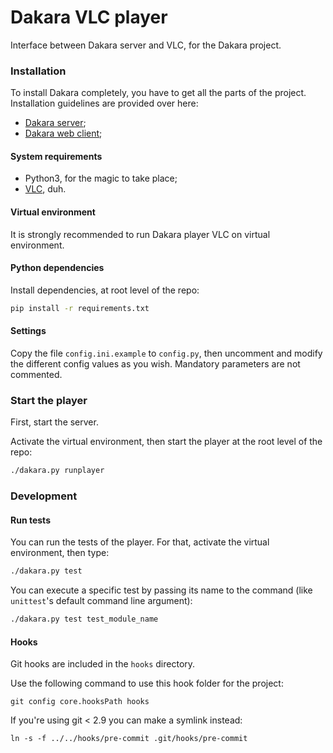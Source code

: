 # Dakara VLC player

Interface between Dakara server and VLC, for the Dakara project.

### Installation

To install Dakara completely, you have to get all the parts of the project.
Installation guidelines are provided over here:

* [Dakara server](https://github.com/Nadeflore/dakara-server/);
* [Dakara web client](https://github.com/Nadeflore/dakara-client-web/);

#### System requirements

* Python3, for the magic to take place;
* [VLC](https://www.videolan.org/vlc/), duh.

#### Virtual environment

It is strongly recommended to run Dakara player VLC on virtual environment.

#### Python dependencies

Install dependencies, at root level of the repo:

```sh
pip install -r requirements.txt
```

#### Settings

Copy the file `config.ini.example` to `config.py`, then uncomment and modify the different config values as you wish.
Mandatory parameters are not commented. 

### Start the player

First, start the server.

Activate the virtual environment, then start the player at the root level of the repo:

```sh
./dakara.py runplayer
```

### Development

#### Run tests

You can run the tests of the player. For that, activate the virtual environment, then type:

```sh
./dakara.py test
```

You can execute a specific test by passing its name to the command (like `unittest`'s default command line argument):

```sh
./dakara.py test test_module_name
```

#### Hooks

Git hooks are included in the `hooks` directory.

Use the following command to use this hook folder for the project:

```
git config core.hooksPath hooks
```

If you're using git < 2.9 you can make a symlink instead:

```
ln -s -f ../../hooks/pre-commit .git/hooks/pre-commit
```
